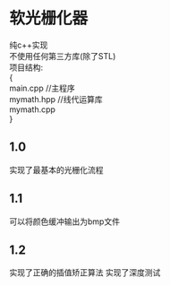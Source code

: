 # 软光栅化器
纯c++实现  
不使用任何第三方库(除了STL)  
项目结构:  
{  
  main.cpp //主程序  
  mymath.hpp //线代运算库  
  mymath.cpp  
}  

## 1.0
实现了最基本的光栅化流程

## 1.1
可以将颜色缓冲输出为bmp文件

## 1.2
实现了正确的插值矫正算法
实现了深度测试
